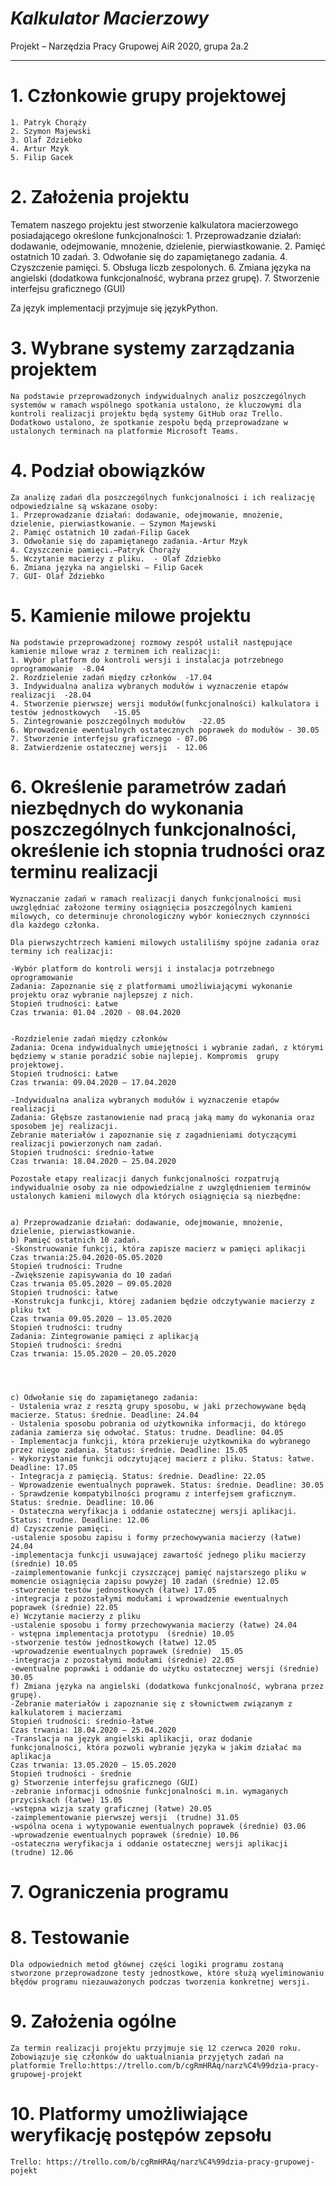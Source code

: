# *Kalkulator Macierzowy*

Projekt – Narzędzia Pracy Grupowej
AiR 2020, grupa 2a.2

----

# 1. Członkowie grupy projektowej
    1. Patryk Chorąży
    2. Szymon Majewski
    3. Olaf Zdziebko
    4. Artur Mzyk
    5. Filip Gacek

# 2. Założenia projektu
Tematem naszego projektu jest stworzenie kalkulatora macierzowego posiadającego określone funkcjonalności:
    1. Przeprowadzanie działań: dodawanie, odejmowanie, mnożenie, dzielenie, pierwiastkowanie.
    2. Pamięć ostatnich 10 zadań.
    3. Odwołanie się do zapamiętanego zadania.
    4. Czyszczenie pamięci.
    5. Obsługa liczb zespolonych.
    6. Zmiana języka na angielski (dodatkowa funkcjonalność, wybrana przez grupę).
    7. Stworzenie interfejsu graficznego (GUI)

Za język implementacji przyjmuje się językPython.

# 3.	Wybrane systemy zarządzania projektem
    Na podstawie przeprowadzonych indywidualnych analiz poszczególnych systemów w ramach wspólnego spotkania ustalono, że kluczowymi dla     kontroli realizacji projektu będą systemy GitHub oraz Trello.
    Dodatkowo ustalono, że spotkanie zespołu będą przeprowadzane w ustalonych terminach na platformie Microsoft Teams.

# 4. Podział obowiązków
    Za analizę zadań dla poszczególnych funkcjonalności i ich realizację odpowiedzialne są wskazane osoby:
    1. Przeprowadzanie działań: dodawanie, odejmowanie, mnożenie, dzielenie, pierwiastkowanie. – Szymon Majewski
    2. Pamięć ostatnich 10 zadań-Filip Gacek
    3. Odwołanie się do zapamiętanego zadania.-Artur Mzyk
    4. Czyszczenie pamięci.–Patryk Chorąży
    5. Wczytanie macierzy z pliku.  - Olaf Zdziebko
    6. Zmiana języka na angielski – Filip Gacek
    7. GUI- Olaf Zdziebko

# 5.	Kamienie milowe projektu
    Na podstawie przeprowadzonej rozmowy zespół ustalił następujące kamienie milowe wraz z terminem ich realizacji:
    1. Wybór platform do kontroli wersji i instalacja potrzebnego oprogramowanie  -8.04
    2. Rozdzielenie zadań między członków  -17.04	
    3. Indywidualna analiza wybranych modułów i wyznaczenie etapów realizacji  -28.04
    4. Stworzenie pierwszej wersji modułów(funkcjonalności) kalkulatora i testów jednostkowych   -15.05
    5. Zintegrowanie poszczególnych modułów   -22.05
    6. Wprowadzenie ewentualnych ostatecznych poprawek do modułów - 30.05
    7. Stworzenie interfejsu graficznego - 07.06
    8. Zatwierdzenie ostatecznej wersji  - 12.06

# 6.	Określenie parametrów zadań niezbędnych do wykonania poszczególnych funkcjonalności, określenie ich stopnia trudności oraz terminu realizacji
    Wyznaczanie zadań w ramach realizacji danych funkcjonalności musi uwzględniać założone terminy osiągnięcia poszczególnych kamieni       milowych, co determinuje chronologiczny wybór koniecznych czynności dla każdego członka.

    Dla pierwszychtrzech kamieni milowych ustaliliśmy spójne zadania oraz terminy ich realizacji:

    -Wybór platform do kontroli wersji i instalacja potrzebnego oprogramowanie
    Zadania: Zapoznanie się z platformami umożliwiającymi wykonanie projektu oraz wybranie najlepszej z nich.
    Stopień trudności: Łatwe
    Czas trwania: 01.04 .2020 - 08.04.2020


    -Rozdzielenie zadań między członków
    Zadania: Ocena indywidualnych umiejętności i wybranie zadań, z którymi będziemy w stanie poradzić sobie najlepiej. Kompromis  grupy     projektowej.
    Stopień trudności: Łatwe
    Czas trwania: 09.04.2020 – 17.04.2020

    -Indywidualna analiza wybranych modułów i wyznaczenie etapów realizacji         
    Zadania: Głębsze zastanowienie nad pracą jaką mamy do wykonania oraz sposobem jej realizacji. 
    Zebranie materiałów i zapoznanie się z zagadnieniami dotyczącymi realizacji powierzonych nam zadań.
    Stopień trudności: średnio-łatwe
    Czas trwania: 18.04.2020 – 25.04.2020

    Pozostałe etapy realizacji danych funkcjonalności rozpatrują indywidualnie osoby za nie odpowiedzialne z uwzględnieniem terminów         ustalonych kamieni milowych dla których osiągnięcia są niezbędne:


    a) Przeprowadzanie działań: dodawanie, odejmowanie, mnożenie, dzielenie, pierwiastkowanie.
    b) Pamięć ostatnich 10 zadań.
    -Skonstruowanie funkcji, która zapisze macierz w pamięci aplikacji
    Czas trwania:25.04.2020-05.05.2020
    Stopień trudności: Trudne
    -Zwiększenie zapisywania do 10 zadań
    Czas trwania 05.05.2020 – 09.05.2020
    Stopień trudności: łatwe
    -Konstrukcja funkcji, której zadaniem będzie odczytywanie macierzy z pliku txt
    Czas trwania 09.05.2020 – 13.05.2020
    Stopień trudności: trudny
    Zadania: Zintegrowanie pamięci z aplikacją
    Stopień trudności: średni
    Czas trwania: 15.05.2020 – 20.05.2020




    c) Odwołanie się do zapamiętanego zadania:
    - Ustalenia wraz z resztą grupy sposobu, w jaki przechowywane będą macierze. Status: średnie. Deadline: 24.04
    - Ustalenia sposobu pobrania od użytkownika informacji, do którego zadania zamierza się odwołać. Status: trudne. Deadline: 04.05
    - Implementacja funkcji, która przekieruje użytkownika do wybranego przez niego zadania. Status: średnie. Deadline: 15.05
    - Wykorzystanie funkcji odczytującej macierz z pliku. Status: łatwe. Deadline: 17.05
    - Integracja z pamięcią. Status: średnie. Deadline: 22.05
    - Wprowadzenie ewentualnych poprawek. Status: średnie. Deadline: 30.05
    - Sprawdzenie kompatybilności programu z interfejsem graficznym. Status: średnie. Deadline: 10.06
    - Ostateczna weryfikacja i oddanie ostatecznej wersji aplikacji. Status: trudne. Deadline: 12.06
    d) Czyszczenie pamięci.
    -ustalenie sposobu zapisu i formy przechowywania macierzy (łatwe) 24.04
    -implementacja funkcji usuwającej zawartość jednego pliku macierzy (średnie) 10.05
    -zaimplementowanie funkcji czyszczącej pamięć najstarszego pliku w momencie osiągnięcia zapisu powyżej 10 zadań (średnie) 12.05
    -stworzenie testów jednostkowych (łatwe) 17.05
    -integracja z pozostałymi modułami i wprowadzenie ewentualnych poprawek (średnie) 22.05
    e) Wczytanie macierzy z pliku 
    -ustalenie sposobu i formy przechowywania macierzy (łatwe) 24.04
    - wstępna implementacja prototypu  (średnie) 10.05
    -stworzenie testów jednostkowych (łatwe) 12.05
    -wprowadzenie ewentualnych poprawek (średnie)  15.05
    -integracja z pozostałymi modułami (średnie) 22.05
    -ewentualne poprawki i oddanie do użytku ostatecznej wersji (średnie) 30.05
    f) Zmiana języka na angielski (dodatkowa funkcjonalność, wybrana przez grupę). 
    -Zebranie materiałów i zapoznanie się z słownictwem związanym z kalkulatorem i macierzami 
    Stopień trudności: średnio-łatwe
    Czas trwania: 18.04.2020 – 25.04.2020
    -Translacja na język angielski aplikacji, oraz dodanie funkcjonalności, która pozwoli wybranie języka w jakim działać ma aplikacja
    Czas trwania: 13.05.2020 – 15.05.2020
    Stopień trudności - średnie
    g) Stworzenie interfejsu graficznego (GUI)
    -zebranie informacji odnośnie funkcjonalności m.in. wymaganych przyciskach (łatwe) 15.05
    -wstępna wizja szaty graficznej (łatwe) 20.05
    -zaimplementowanie pierwszej wersji  (trudne) 31.05
    -wspólna ocena i wytypowanie ewentualnych poprawek (średnie) 03.06
    -wprowadzenie ewentualnych poprawek (średnie) 10.06
    -ostateczna weryfikacja i oddanie ostatecznej wersji aplikacji (trudne) 12.06

# 7.	Ograniczenia programu
# 8.	Testowanie
    Dla odpowiednich metod głównej części logiki programu zostaną stworzone przeprowadzone testy jednostkowe, które służą wyeliminowaniu     błędów programu niezauważonych podczas tworzenia konkretnej wersji.
# 9.	Założenia ogólne
    Za termin realizacji projektu przyjmuje się 12 czerwca 2020 roku.
    Zobowiązuje się członków do uaktualniania przyjętych zadań na platformie Trello:https://trello.com/b/cgRmHRAq/narz%C4%99dzia-pracy-     grupowej-projekt
   
# 10. Platformy umożliwiające weryfikację postępów zepsołu
    Trello: https://trello.com/b/cgRmHRAq/narz%C4%99dzia-pracy-grupowej-pojekt



